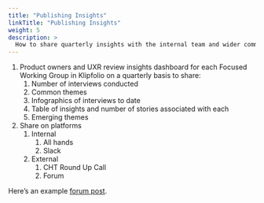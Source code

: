 ```yaml
---
title: "Publishing Insights"
linkTitle: "Publishing Insights"
weight: 5
description: >
  How to share quarterly insights with the internal team and wider community
---
```


1. Product owners and UXR review insights dashboard for each Focused Working Group in Klipfolio on a quarterly basis to share:
    1. Number of interviews conducted
    2. Common themes
    3. Infographics of interviews to date
    4. Table of insights and number of stories associated with each
    5. Emerging themes
2. Share on platforms 
    1. Internal
       1. All hands
       2. Slack
    3. External
       1. CHT Round Up Call
       2. Forum

Here’s an example [forum post](https://forum.communityhealthtoolkit.org/t/2023-q1-user-research-findings/2650).

